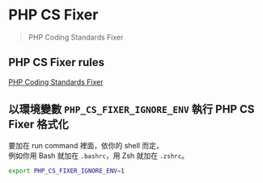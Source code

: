 # PHP CS Fixer

> PHP Coding Standards Fixer

## PHP CS Fixer rules

[PHP Coding Standards Fixer](https://cs.symfony.com/doc/rules/index.html)

## 以環境變數 `PHP_CS_FIXER_IGNORE_ENV` 執行 PHP CS Fixer 格式化

要加在 run command 裡面，依你的 shell 而定，  
例如你用 Bash 就加在 `.bashrc`，用 Zsh 就加在 `.zshrc`。

```bash
export PHP_CS_FIXER_IGNORE_ENV=1
```

